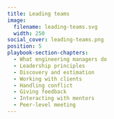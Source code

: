 ```yaml
---
title: Leading teams
image:
  filename: leading-teams.svg
  width: 250
social_cover: leading-teams.png
position: 5
playbook-section-chapters:
  - What engineering managers do
  - Leadership principles
  - Discovery and estimation
  - Working with clients
  - Handling conflict
  - Giving feedback
  - Interacting with mentors
  - Peer-level meeting
---
```

